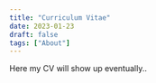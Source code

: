 ```yaml
---
title: "Curriculum Vitae"
date: 2023-01-23
draft: false
tags: ["About"]
---
```


Here my CV will show up eventually..